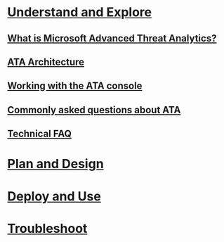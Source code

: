 # [Understand and Explore](what-is-ata.md)
## [What is Microsoft Advanced Threat Analytics?](what-is-ata.md)
## [ATA Architecture](ata-architecture.md)
## [Working with the ATA console](working-with-ata-console.md)
## [Commonly asked questions about ATA](ata-common-questions.md)
## [Technical FAQ](ata-technical-faq.md)
# [Plan and Design](/advanced-threat-analytics/plan-design/ata-capacity-planning)
# [Deploy and Use](/advanced-threat-analytics/deploy-use/install-ata)
# [Troubleshoot](/advanced-threat-analytics/troubleshoot/troubleshooting-ata-using-logs)
